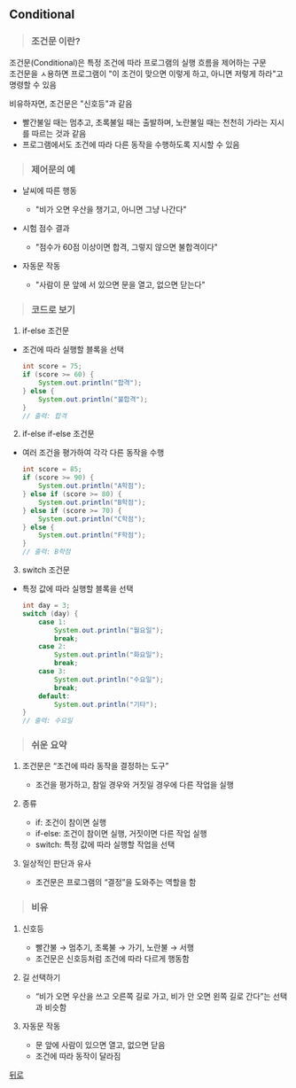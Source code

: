 ## Conditional
> ### 조건문 이란?
조건문(Conditional)은 특정 조건에 따라 프로그램의 실행 흐름을 제어하는 구문</br>
조건문을 ㅅ용하면 프로그램이 "이 조건이 맞으면 이렇게 하고, 아니면 저렇게 하라"고 명령할 수 있음

비유하자면, 조건문은 "신호등"과 같음
- 빨간불일 때는 멈추고, 초록불일 때는 출발하며, 노란불일 때는 천천히 가라는 지시를 따르는 것과 같음
- 프로그램에서도 조건에 따라 다른 동작을 수행하도록 지시할 수 있음

> ### 제어문의 예
- 날씨에 따른 행동
    - "비가 오면 우산을 챙기고, 아니면 그냥 나간다"

- 시험 점수 결과
    - "점수가 60점 이상이면 합격, 그렇지 않으면 불합격이다"

- 자동문 작동
    - "사람이 문 앞에 서 있으면 문을 열고, 없으면 닫는다"

> ### 코드로 보기
1. if-else 조건문
- 조건에 따라 실행할 블록을 선택
    ```java
    int score = 75;
    if (score >= 60) {
        System.out.println("합격");
    } else {
        System.out.println("불합격");
    }
    // 출력: 합격
    ```

2. if-else if-else 조건문
- 여러 조건을 평가하여 각각 다른 동작을 수행
    ```java
    int score = 85;
    if (score >= 90) {
        System.out.println("A학점");
    } else if (score >= 80) {
        System.out.println("B학점");
    } else if (score >= 70) {
        System.out.println("C학점");
    } else {
        System.out.println("F학점");
    }
    // 출력: B학점
    ```

3. switch 조건문
- 특정 값에 따라 실행할 블록을 선택
    ```java
    int day = 3;
    switch (day) {
        case 1:
            System.out.println("월요일");
            break;
        case 2:
            System.out.println("화요일");
            break;
        case 3:
            System.out.println("수요일");
            break;
        default:
            System.out.println("기타");
    }
    // 출력: 수요일
    ```

> ### 쉬운 요약
1.	조건문은 “조건에 따라 동작을 결정하는 도구”
	- 조건을 평가하고, 참일 경우와 거짓일 경우에 다른 작업을 실행

2.	종류
	- if: 조건이 참이면 실행
	- if-else: 조건이 참이면 실행, 거짓이면 다른 작업 실행
	- switch: 특정 값에 따라 실행할 작업을 선택

3.	일상적인 판단과 유사
	- 조건문은 프로그램의 “결정”을 도와주는 역할을 함

> ### 비유
1.	신호등
	- 빨간불 → 멈추기, 초록불 → 가기, 노란불 → 서행
	- 조건문은 신호등처럼 조건에 따라 다르게 행동함

2.	길 선택하기
	- “비가 오면 우산을 쓰고 오른쪽 길로 가고, 비가 안 오면 왼쪽 길로 간다”는 선택과 비슷함

3.	자동문 작동
	- 문 앞에 사람이 있으면 열고, 없으면 닫음
    - 조건에 따라 동작이 달라짐

[뒤로](../README.md#java-study-notes)